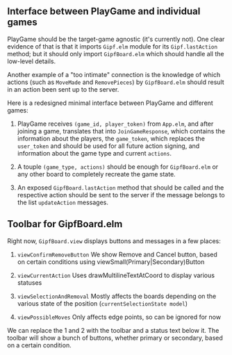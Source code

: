 ## Interface between PlayGame and individual games

PlayGame should be the target-game agnostic (it's currently not). One clear evidence of that
is that it imports `Gipf.elm` module for its `Gipf.lastAction` method; but it should only import
`GipfBoard.elm` which should handle all the low-level details.

Another example of a "too intimate" connection is the knowledge of which actions (such
as `MoveMade` and `RemovePieces`) by `GipfBoard.elm` should result in an action been sent
up to the server.

Here is a redesigned minimal interface between PlayGame and different games:

1. PlayGame receives `(game_id, player_token)` from `App.elm`, and after joining a game,
   translates that into `JoinGameResponse`, which contains the information about the players,
   the `game_token`, which replaces the `user_token` and should be used for all future 
   action signing, and information about the game type and current `actions`.

2. A touple `(game_type, actions)` should be enough for `GipfBoard.elm` 
   or any other board to completely recreate the game state.

3. An exposed `GipfBoard.lastAction` method that should be called and the respective action
   should be sent to the server if the message belongs to the list `updateAction` messages.


## Toolbar for GipfBoard.elm

Right now, `GipfBoard.view` displays buttons and messages in a few places:

1. `viewConfirmRemoveButton`
   We show Remove and Cancel button, based on certain conditions using
   viewSmall(Primary|Secondary)Button

2. `viewCurrentAction`
   Uses drawMultilineTextAtCoord to display various statuses

3. `viewSelectionAndRemoval`
   Mostly affects the boards depending on the various state of
   the position (`currentSelectionState model`)

4. `viewPossibleMoves`
   Only affects edge points, so can be ignored for now

We can replace the 1 and 2 with the toolbar and a status text below it.
The toolbar will show a bunch of buttons, whether primary or secondary,
based on a certain condition.